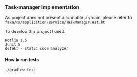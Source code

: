 ### Task-manager implementation

As project does not present a runnable jar/main, please refer to `faka/cs/application/service/TaskManagerTest.kt`

To develop this project I used:

```
Kotlin 1.5
Junit 5
detekt - static code analyzer
```

#### How to run tests

`./gradlew test`
